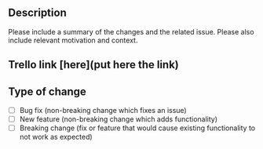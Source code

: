 ## Description

Please include a summary of the changes and the related issue. Please also include relevant motivation and context.

## Trello link [here](put here the link)


## Type of change

- [ ] Bug fix (non-breaking change which fixes an issue)
- [ ] New feature (non-breaking change which adds functionality)
- [ ] Breaking change (fix or feature that would cause existing functionality to not work as expected)
